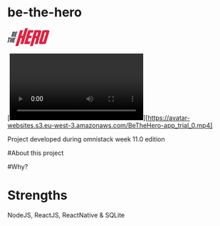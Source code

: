 # be-the-hero

![](mobile/src/assets/logo.png)

[![Watch the video](BeTheHero-app_trial_0.mp4)][https://avatar-websites.s3.eu-west-3.amazonaws.com/BeTheHero-app_trial_0.mp4]

Project developed during omnistack week 11.0 edition

#About this project

#Why?

# Strengths
NodeJS, ReactJS, ReactNative & SQLite
